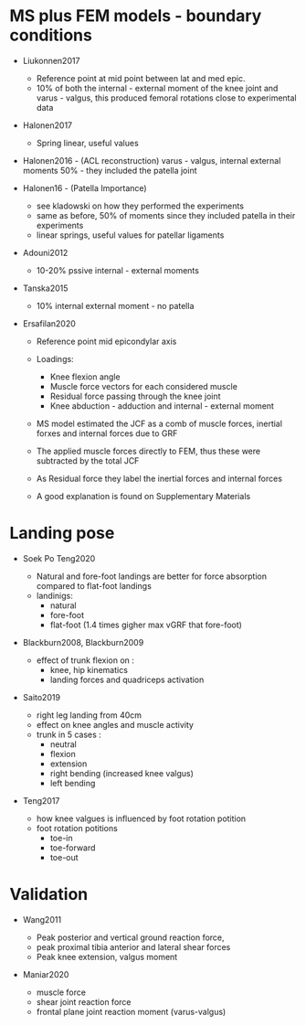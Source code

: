 # MS plus FEM models - boundary conditions

+ Liukonnen2017
	+ Reference point at mid point between lat and med epic.
	+ 10% of both the internal - external moment of the knee joint and varus - valgus, this produced femoral rotations close to experimental data
	
+ Halonen2017
	+ Spring linear, useful values

+ Halonen2016 - (ACL reconstruction) varus - valgus, internal external moments 50% - they included the patella joint

+ Halonen16 - (Patella Importance) 
	+ see kladowski on how they performed the experiments
	+ same as before, 50% of moments since they included patella in their experiments
	+ linear springs, useful values for patellar ligaments

+ Adouni2012 
	+ 10-20% pssive internal - external moments

+ Tanska2015
	+ 10% internal external moment - no patella 

+ Ersafilan2020
	+ Reference point mid epicondylar axis
	+ Loadings:
		- Knee flexion angle
		- Muscle force vectors for each considered muscle
		- Residual force passing through the knee joint
		- Knee abduction - adduction and internal - external moment


	+ MS model estimated the JCF as a comb of muscle forces, inertial forxes and internal forces due to GRF
	+ The applied muscle forces directly to FEM, thus these were subtracted by the total JCF
	+ As Residual force they label the inertial forces and internal forces

	+ A good explanation is found on Supplementary Materials



# Landing pose

+ Soek Po Teng2020
    + Natural and fore-foot landings are better for force absorption compared to flat-foot landings
	+ landinigs:
	  - natural
	  - fore-foot
	  - flat-foot (1.4 times gigher max vGRF that fore-foot)
	  
+ Blackburn2008, Blackburn2009
    + effect of trunk flexion on :
	  - knee, hip kinematics
	  - landing forces and quadriceps activation
		
+ Saito2019
    + right leg landing from 40cm
	+ effect on knee angles and muscle activity
    + trunk in 5 cases :
	  - neutral
	  - flexion
	  - extension
	  - right bending (increased knee valgus)
	  - left bending
	  
+ Teng2017
    + how knee valgues is influenced by foot rotation potition
    + foot rotation potitions
	   - toe-in
	   - toe-forward
	   - toe-out



# Validation 

+ Wang2011
	 + Peak posterior and vertical ground reaction force,
	 + peak proximal tibia anterior and lateral shear forces
	 + Peak knee extension, valgus moment

+ Maniar2020
     + muscle force
	 + shear joint reaction force
	 + frontal plane joint reaction moment (varus-valgus)